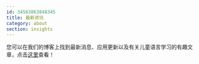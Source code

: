 ```yaml
---
id: 34563863848345
title: 最新资讯  
category: about
section: insights
---
```

您可以在我们的博客上找到最新消息、应用更新以及有关儿童语言学习的有趣文章，点击[这里](https://studycat.com/blog/)查看！